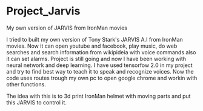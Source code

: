 # Project_Jarvis
My own version of JARVIS from IronMan movies

I tried to built my own version of Tony Stark's JARVIS A.I from IronMan movies.
Now it can open youtube and facebook, play music, do web searches and search information from wikipideia 
with voice commands also it can set alarms.
Project is still going and now I have been working with neural network and deep learning.
I have used tensorfow 2.0 in my project and try to find best way to teach it to speak and recognize voices.
Now the code uses routes trough my own pc to open google chrome and workin with other functions.


The idea with this is to 3d print IronMan helmet with moving parts and put this JARVIS to control it.
